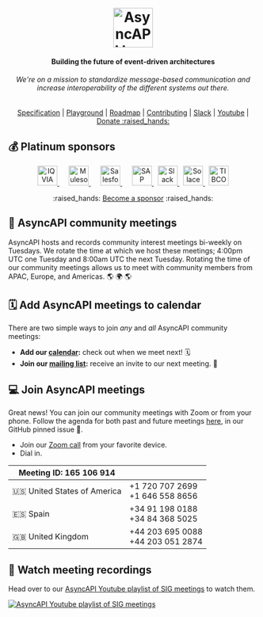 <h1 align="center">
  <br>
  <a href="https://asyncapi.org"><img src="./assets/logo.png" alt="AsyncAPI logo" height="80"></a>
<h4 align="center">Building the future of event-driven architectures</h4>
<h6 align="center">We're on a mission to standardize message-based communication and increase interoperability of the different systems out there.</h6>
<p align="center">
  <a href="https://www.github.com/asyncapi/spec">Specification</a>
  |
  <a href="https://playground.asyncapi.io/">Playground</a>
  |
  <a href="https://www.asyncapi.com/roadmap">Roadmap</a>
  |
  <a href="./CONTRIBUTING.md">Contributing</a>
  |
  <a href="https://www.asyncapi.com/slack-invite">Slack</a>
  |
  <a href="https://www.youtube.com/channel/UCIz9zGwDLbrYQcDKVXdOstQ">Youtube</a>
  |
  <a href="https://opencollective.com/asyncapi">Donate :raised_hands:</a>
</p>

## 💰 Platinum sponsors
<p align="center">
  <a href="https://iqvia.com">
    <img src="./assets/iqvia.png" alt="IQVIA logo" height="40">
  </a>
  &nbsp;&nbsp;&nbsp;&nbsp;
  <a href="https://mulesoft.com">
    <img src="./assets/mulesoft.png" alt="Mulesoft logo" height="40">
  </a>
  &nbsp;&nbsp;&nbsp;&nbsp;
  <a href="https://salesforce.com">
    <img src="./assets/salesforce.png" alt="Salesforce logo" height="40">
  </a>
  &nbsp;&nbsp;&nbsp;&nbsp;
  <a href="https://sap.com">
    <img src="./assets/sap.svg" alt="SAP logo" height="40">
  </a>
  &nbsp;
  <a href="https://slack.com">
    <img src="./assets/slack.svg" alt="Slack logo" height="40">
  </a>
  &nbsp;
  <a href="https://solace.com">
    <img src="./assets/solace.png" alt="Solace logo" height="40">
  </a>
  &nbsp;
  <a href="https://tibco.com">
    <img src="./assets/tibco.png" alt="TIBCO logo" height="40">
  </a>
</p>

<p align="center">
  :raised_hands: <a href="https://opencollective.com/asyncapi">Become a sponsor</a> :raised_hands:
</p>

## 🤗 AsyncAPI community meetings
AsyncAPI hosts and records community interest meetings bi-weekly on Tuesdays. We rotate the time at which we host these meetings; 4:00pm UTC one Tuesday and 8:00am UTC the next Tuesday. Rotating the time of our community meetings allows us to meet with community members from APAC, Europe, and Americas. 🌎 🌍 🌎

## 🗓️ Add AsyncAPI meetings to calendar
There are two simple ways to join _any_ and _all_ AsyncAPI community meetings:
- **Add our [calendar](https://calendar.google.com/calendar?cid=dGJyYmZxNGRlNWJjbmd0OG9rdmV2NGxzdGtAZ3JvdXAuY2FsZW5kYXIuZ29vZ2xlLmNvbQ):** check out when we meet next! 🗓️ 
- **Join our [mailing list](https://groups.google.com/forum/#!forum/asyncapi-users):** receive an invite to our next meeting. 📨  

## 💻 Join AsyncAPI meetings
Great news! You can join our community meetings with Zoom or from your phone. Follow the agenda for both past and future meetings [here](https://github.com/asyncapi/community/issues?utf8=%E2%9C%93&q=is%3Aissue+label%3Ameeting+sort%3Acreated-desc+), in our GitHub pinned issue 🐙.

- Join our [Zoom call](https://zoom.us/j/165106914) from your favorite device. 
- Dial in.

| **Meeting ID: 165 106 914**   |                                         |
|-------------------------------|-----------------------------------------|
| :us: United States of America | +1 720 707 2699 </br>+1 646 558 8656    |
| :es: Spain                    | +34 91 198 0188 </br> +34 84 368 5025   |
| :gb: United Kingdom           | +44 203 695 0088 </br> +44 203 051 2874 |

## 🎥 Watch meeting recordings

Head over to our [AsyncAPI Youtube playlist of SIG meetings](https://www.youtube.com/watch?v=S8gvf0XjO10&list=PLbi1gRlP7pijUwZJErzyYf_Rc-PWu4lXS) to watch them. 

[![AsyncAPI Youtube playlist of SIG meetings](https://i.ytimg.com/vi/8ddwX0CyUeE/hqdefault.jpg)](https://www.youtube.com/watch?v=S8gvf0XjO10&list=PLbi1gRlP7pijUwZJErzyYf_Rc-PWu4lXS)

